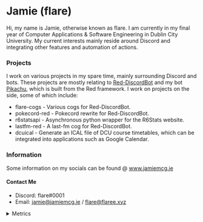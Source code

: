 # Jamie (flare)

Hi, my name is Jamie, otherwise known as flare. I am currently in my final year of Computer Applications & Software Engineering in Dublin City University. My current interests mainly reside around Discord and integrating other features and automation of actions.

### Projects
I work on various projects in my spare time, mainly surrounding Discord and bots. These projects are mostly relating to [Red-DiscordBot](https://github.com/Cog-Creators/Red-DiscordBot) and my bot [Pikachu](https://www.pikabot.xyz/ "Pikachu's Site"), which is built from the Red framework. I work on projects on the side, some of which include:

- flare-cogs - Various cogs for Red-DiscordBot.
- pokecord-red - Pokecord rewrite for Red-DiscordBot.
- r6statsapi - Asynchronous python wrapper for the R6Stats website.
- lastfm-red - A last-fm cog for Red-DiscordBot.
- dcuical - Generate an ICAL file of DCU course timetables, which can be integrated into applications such as Google Calendar.

### Information
Some information on my socials can be found @ www.jamiemcg.ie

#### Contact Me
- Discord: flare#0001
- Email: jamie@jamiemcg.ie / flare@flaree.xyz

<details>
  <summary>Metrics</summary>

![flare's GitHub metrics](./github-metrics.svg)
</details> 
